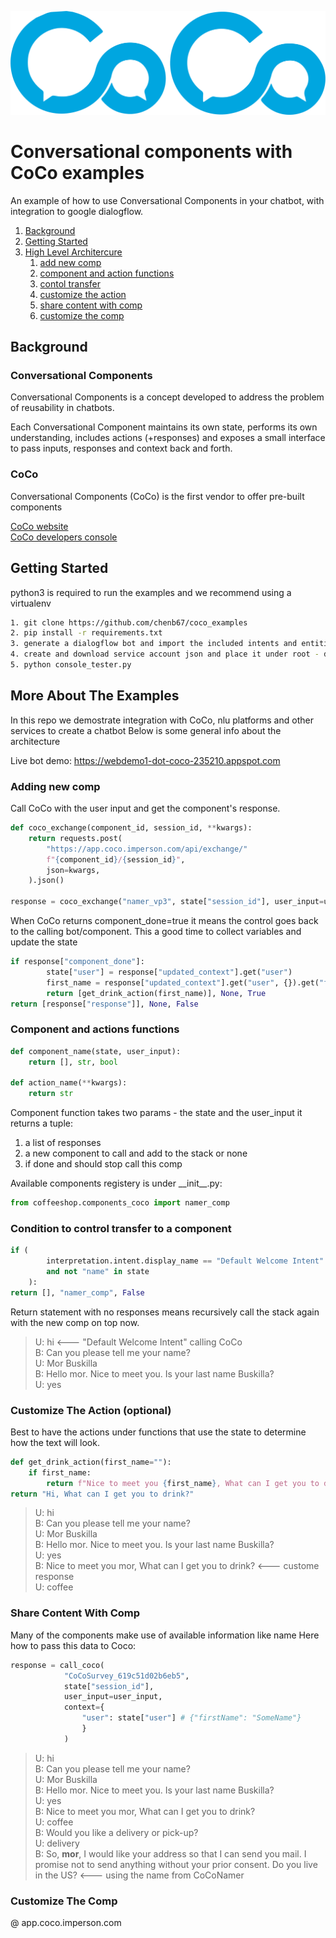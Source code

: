 ![CoCo Logo](images/cocoLogo.png)

# Conversational components with CoCo examples

An example of how to use Conversational Components in your chatbot, with integration to google dialogflow.

1. [Background](#Background)
2. [Getting Started](#GettingStarted)
3. [High Level Architercure](#MoreAboutExample)
    1. [add new comp](#subparagraph1)
    2. [component and action functions](#component_actions)
    2. [contol transfer](#control_transfer)
    3. [customize the action](#CustomizeAction)
    4. [share content with comp](#ShareContent)
    5. [customize the comp](#CustomizeComp)

## Background <a name="Background"></a>
### Conversational Components
Conversational Components is a concept developed to address the problem of reusability in chatbots.  
  
Each Conversational Component maintains its own state, performs its own understanding, includes actions (+responses) and exposes a small interface to pass inputs, responses and context back and forth.

### CoCo
Conversational Components (CoCo) is the first vendor to offer pre-built components

[CoCo website](https://www.coco.imperson.com/)  
[CoCo developers console](https://app.coco.imperson.com/)  

## Getting Started<a name="GettingStarted"></a>
python3 is required to run the examples and we recommend using a virtualenv

```bash 
1. git clone https://github.com/chenb67/coco_examples
2. pip install -r requirements.txt
3. generate a dialogflow bot and import the included intents and entities
4. create and download service account json and place it under root - dialogflow_serviceaccount.json
5. python console_tester.py
```

## More About The Examples <a name="MoreAboutExample"></a>
In this repo we demostrate integration with CoCo, nlu platforms and other services to create a chatbot
Below is some general info about the architecture

Live bot demo: https://webdemo1-dot-coco-235210.appspot.com

### Adding new comp <a name="subparagraph1"></a>
Call CoCo with the user input and get the component's response.

```python
def coco_exchange(component_id, session_id, **kwargs):
    return requests.post(
        "https://app.coco.imperson.com/api/exchange/" 
        f"{component_id}/{session_id}",
        json=kwargs,
    ).json()

response = coco_exchange("namer_vp3", state["session_id"], user_input=user_input)
```

When CoCo returns component_done=true it means the control goes back to the calling bot/component. This a good time to collect variables and update the state

```python
if response["component_done"]:
        state["user"] = response["updated_context"].get("user")
        first_name = response["updated_context"].get("user", {}).get("firstName", "")
        return [get_drink_action(first_name)], None, True
return [response["response"]], None, False
```

### Component and actions functions <a name="component_actions"></a>

```python
def component_name(state, user_input):
    return [], str, bool

def action_name(**kwargs):
    return str
```
Component function takes two params - the state and the user_input
it returns a tuple:
1. a list of responses
2. a new component to call and add to the stack or none
3. if done and should stop call this comp

Available components registery is under \_\_init__.py:
```python
from coffeeshop.components_coco import namer_comp
```

### Condition to control transfer to a component <a name="control_transfer"></a>

```python
if (
        interpretation.intent.display_name == "Default Welcome Intent"
        and not "name" in state
    ):
return [], "namer_comp", False
```

Return statement with no responses means recursively call the stack again with the new comp on top now.


> U: hi  <--- "Default Welcome Intent" calling CoCo  
> B: Can you please tell me your name?  
> U: Mor Buskilla  
> B: Hello mor. Nice to meet you. Is your last name Buskilla?   
> U: yes  

### Customize The Action (optional) <a name="CustomizeAction"></a>

Best to have the actions under functions that use the state to determine how the text will look.

```python
def get_drink_action(first_name=""):
    if first_name:
        return f"Nice to meet you {first_name}, What can I get you to drink?"
return "Hi, What can I get you to drink?"
```


> U: hi  
> B: Can you please tell me your name?  
> U: Mor Buskilla  
> B: Hello mor. Nice to meet you. Is your last name Buskilla?  
> U: yes                                                     
> B: Nice to meet you mor, What can I get you to drink?      <--- custome response      
> U: coffee  


### Share Content With Comp <a name="ShareContent"></a>
Many of the components make use of available information like name
Here how to pass this data to Coco:

```python
response = call_coco(
            "CoCoSurvey_619c51d02b6eb5", 
            state["session_id"], 
            user_input=user_input, 
            context={
                "user": state["user"] # {"firstName": "SomeName"}
                }
            )
```

> U: hi  
> B: Can you please tell me your name?  
> U: Mor Buskilla  
> B: Hello mor. Nice to meet you. Is your last name Buskilla?  
> U: yes  
> B: Nice to meet you mor, What can I get you to drink?  
> U: coffee  
> B: Would you like a delivery or pick-up?  
> U: delivery  
> B: So, **mor**, I would like your address so that I can send you mail. I promise not to send anything without your prior consent.  Do you live in the US?               <--- using the name from CoCoNamer   



### Customize The Comp <a name="CustomizeComp"></a>
@ app.coco.imperson.com
